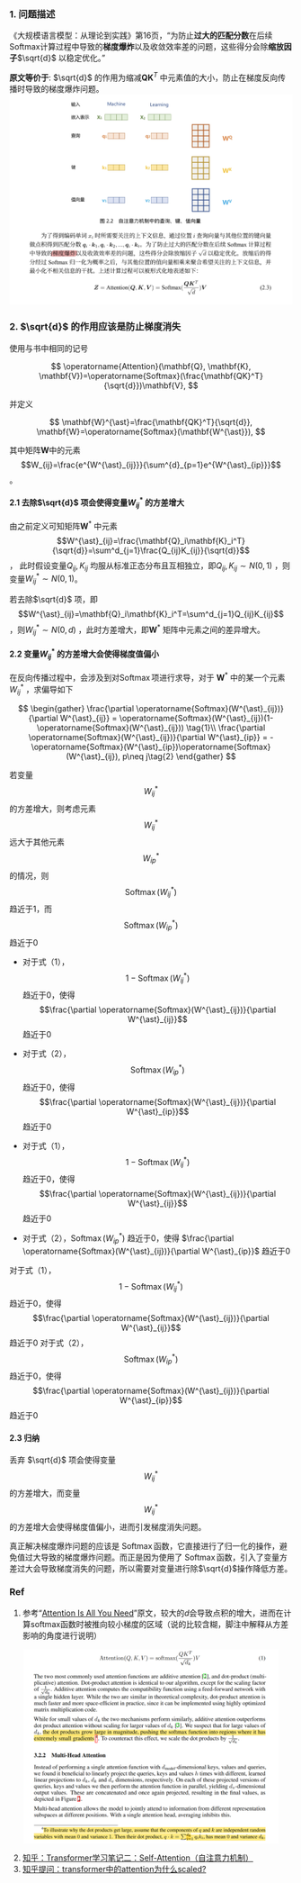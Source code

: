 
### 1. 问题描述
《大规模语言模型：从理论到实践》第16页，“为防止**过大的匹配分数**在后续Softmax计算过程中导致的**梯度爆炸**以及收敛效率差的问题，这些得分会除**缩放因子**$\sqrt{d}$ 以稳定优化。”

**原文等价于**: $\sqrt{d}$ 的作用为缩减$\mathbf{Q}\mathbf{K}^T$ 中元素值的大小，防止在梯度反向传播时导致的梯度爆炸问题。
![alt text](../file/img/张奇书-梯度爆炸.jpg)



### 2. $\sqrt{d}$ 的作用应该是防止梯度消失

使用与书中相同的记号

$$
    \operatorname{Attention}(\mathbf{Q}, \mathbf{K}, \mathbf{V})=\operatorname{Softmax}(\frac{\mathbf{QK}^T}{\sqrt{d}})\mathbf{V},
$$

并定义

$$
\mathbf{W}^{\ast}=\frac{\mathbf{QK}^T}{\sqrt{d}},
\mathbf{W}=\operatorname{Softmax}(\mathbf{W^{\ast}}),
$$

其中矩阵$\mathbf{W}$中的元素 $$W_{ij}=\frac{e^{W^{\ast}_{ij}}}{\sum^{d}_{p=1}e^{W^{\ast}_{ip}}}$$ 。

#### 2.1 去除$\sqrt{d}$ 项会使得变量$W^{\ast}_{ij}$ 的方差增大

由之前定义可知矩阵$\mathbf{W}^{\ast}$ 中元素$$W^{\ast}_{ij}=\frac{\mathbf{Q}_i\mathbf{K}_i^T}{\sqrt{d}}=\sum^d_{j=1}\frac{Q_{ij}K_{ij}}{\sqrt{d}}$$ ，
此时假设变量$Q_{ij},K_{ij}$ 均服从标准正态分布且互相独立，即$Q_{ij},K_{ij}\sim N(0, 1)$ ，则变量$W^{\ast}_{ij}\sim N(0,1)$。

若去除$\sqrt{d}$ 项，即$$W^{\ast}_{ij}=\mathbf{Q}_i\mathbf{K}_i^T=\sum^d_{j=1}Q_{ij}K_{ij}$$ ，则$W^{\ast}_{ij}\sim N(0,d)$ ，此时方差增大，即$\mathbf{W}^{\ast}$ 矩阵中元素之间的差异增大。


#### 2.2 变量$W^{\ast}_{ij}$ 的方差增大会使得梯度值偏小

在反向传播过程中，会涉及到对$\operatorname{Softmax}$项进行求导，对于 $\mathbf{W}^{\ast}$ 中的某一个元素 $W^{\ast}_{ij}$ ，求偏导如下

$$
\begin{gather}
\frac{\partial \operatorname{Softmax}(W^{\ast}_{ij})}{\partial W^{\ast}_{ij}} = \operatorname{Softmax}(W^{\ast}_{ij})(1-\operatorname{Softmax}(W^{\ast}_{ij})) \tag{1}\\
\frac{\partial \operatorname{Softmax}(W^{\ast}_{ij})}{\partial W^{\ast}_{ip}} = -\operatorname{Softmax}(W^{\ast}_{ip})\operatorname{Softmax}(W^{\ast}_{ij}), p\neq j\tag{2}
\end{gather}
$$

若变量 $$ W^{\ast}_{ij} $$ 的方差增大，则考虑元素 $$W^{\ast}_{ij}$$ 远大于其他元素 $$W^{\ast}_{ip}$$ 的情况，则 $$\operatorname{Softmax}(W^{\ast}_{ij})$$ 趋近于1，而 $$\operatorname{Softmax}(W^{\ast}_{ip})$$ 趋近于0
- 对于式（1）， $$1-\operatorname{Softmax}(W^{\ast}_{ij})$$ 趋近于0，使得 $$\frac{\partial \operatorname{Softmax}(W^{\ast}_{ij})}{\partial W^{\ast}_{ij}}$$ 趋近于0
- 对于式（2）， $$\operatorname{Softmax}(W^{\ast}_{ip})$$ 趋近于0，使得 $$\frac{\partial \operatorname{Softmax}(W^{\ast}_{ij})}{\partial W^{\ast}_{ip}}$$ 趋近于0

- 对于式（1），$$1-\operatorname{Softmax}(W^{\ast}_{ij})$$ 趋近于0，使得 $$\frac{\partial \operatorname{Softmax}(W^{\ast}_{ij})}{\partial W^{\ast}_{ij}}$$ 趋近于0
- 对于式（2），$\operatorname{Softmax}(W^{\ast}_{ip})$ 趋近于0，使得 $\frac{\partial \operatorname{Softmax}(W^{\ast}_{ij})}{\partial W^{\ast}_{ip}}$ 趋近于0


对于式（1）， $$1-\operatorname{Softmax}(W^{\ast}_{ij})$$ 趋近于0，使得 $$\frac{\partial \operatorname{Softmax}(W^{\ast}_{ij})}{\partial W^{\ast}_{ij}}$$ 趋近于0
对于式（2）， $$\operatorname{Softmax}(W^{\ast}_{ip})$$ 趋近于0，使得 $$\frac{\partial \operatorname{Softmax}(W^{\ast}_{ij})}{\partial W^{\ast}_{ip}}$$ 趋近于0

#### 2.3 归纳

丢弃 $\sqrt{d}$ 项会使得变量 $$W^{\ast}_{ij}$$ 的方差增大，而变量 $$W^{\ast}_{ij}$$ 的方差增大会使得梯度值偏小，进而引发梯度消失问题。

真正解决梯度爆炸问题的应该是 $\operatorname{Softmax}$函数，它直接进行了归一化的操作，避免值过大导致的梯度爆炸问题。而正是因为使用了 $\operatorname{Softmax}$函数，引入了变量方差过大会导致梯度消失的问题，所以需要对变量进行除$\sqrt{d}$操作降低方差。


### Ref

1. 参考“[Attention Is All You Need](https://arxiv.org/abs/1706.03762)”原文，较大的$d$会导致点积的增大，进而在计算softmax函数时被推向较小梯度的区域（说的比较含糊，脚注中解释从方差影响的角度进行说明）

<style>
.centered-image {
    display: block;
    margin-left: auto;
    margin-right: auto;
    max-width: 90%;
}
</style>

<img class="centered-image" src="../file/img/原著中归一化原因.png">

2. [知乎：Transformer学习笔记二：Self-Attention（自注意力机制）](https://zhuanlan.zhihu.com/p/455399791)
3. [知乎提问：transformer中的attention为什么scaled?](https://www.zhihu.com/question/339723385/answers/updated)





